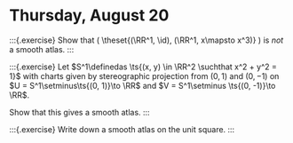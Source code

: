 # Thursday, August 20

:::{.exercise}
Show that \( \theset{(\RR^1, \id), (\RR^1, x\mapsto x^3)} \) is *not* a smooth atlas.
:::

:::{.exercise}
Let $S^1\definedas \ts{(x, y) \in \RR^2 \suchthat x^2 + y^2 = 1}$ with charts given by stereographic projection from $(0, 1)$ and $(0, -1)$ on $U = S^1\setminus\ts{(0, 1)}\to \RR$ and $V = S^1\setminus \ts{(0, -1)}\to \RR$.

Show that this gives a smooth atlas.
:::

:::{.exercise}
Write down a smooth atlas on the unit square.
:::


